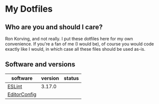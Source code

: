 # My Dotfiles

## Who are you and should I care?

Ron Korving, and not really. I put these dotfiles here for my own convenience.
If you're a fan of me (I would be), of course you would code exactly like I would,
in which case all these files should be used as-is.

## Software and versions

| software                                        | version | status                  |
| ----------------------------------------------- | ------- | ----------------------- |
| [ESLint](https://www.npmjs.com/package/eslint)  |  3.17.0 |                         |
| [EditorConfig](http://editorconfig.org)         |         |                         |
